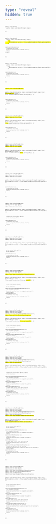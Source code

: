 ```yaml
---
type: "reveal"
hidden: true
---
```


<section>
	<pre class="stretch" style="font-size: .276em"><code class="java">public class Write{
  public static void main(String[] args){

  }
}</code></pre>
</section>

<section>
	<pre class="stretch" style="font-size: .276em"><code class="java">public class Write{
  public static void main(String[] args){
    <mark>try(
      BufferedWriter writer = Files.newBufferedWriter(Paths.get(args[0]));
    ){</mark>


    <mark>}catch(Exception e){
      //something went wrong
      System.out.println("Error: unknown error!");
      return;
    }</mark>
  }
}</code></pre>
</section>

<section>
	<pre class="stretch" style="font-size: .276em"><code class="java">public class Write{
  public static void main(String[] args){
    try(
      BufferedWriter writer = Files.newBufferedWriter(Paths.get(args[0]));
    ){


    }catch(Exception e){
      //something went wrong
      System.out.println("Error: unknown error!");
      return;
    }
  }
}</code></pre>
</section>

<section>
	<pre class="stretch" style="font-size: .276em"><code class="java"><mark>import java.io.BufferedWriter;</mark>

public class Write{
  public static void main(String[] args){
    try(
      <mark>BufferedWriter</mark> writer = Files.newBufferedWriter(Paths.get(args[0]));
    ){


    }catch(Exception e){
      //something went wrong
      System.out.println("Error: unknown error!");
      return;
    }
  }
}</code></pre>
</section>

<section>
	<pre class="stretch" style="font-size: .276em"><code class="java">import java.io.BufferedWriter;
<mark>import java.nio.file.Files;</mark>

public class Write{
  public static void main(String[] args){
    try(
      BufferedWriter writer = <mark>Files</mark>.newBufferedWriter(Paths.get(args[0]));
    ){


    }catch(Exception e){
      //something went wrong
      System.out.println("Error: unknown error!");
      return;
    }
  }
}</code></pre>
</section>

<section>
	<pre class="stretch" style="font-size: .276em"><code class="java">import java.io.BufferedWriter;
import java.nio.file.Files;
<mark>import java.nio.file.Paths;</mark>

public class Write{
  public static void main(String[] args){
    try(
      BufferedWriter writer = Files.newBufferedWriter(<mark>Paths</mark>.get(args[0]));
    ){


    }catch(Exception e){
      //something went wrong
      System.out.println("Error: unknown error!");
      return;
    }
  }
}</code></pre>
</section>

<section>
	<pre class="stretch" style="font-size: .276em"><code class="java">import java.io.BufferedWriter;
import java.nio.file.Files;
import java.nio.file.Paths;

public class Write{
  public static void main(String[] args){
    try(
      BufferedWriter writer = Files.newBufferedWriter(Paths.get(args[0]));
    ){


    }catch(Exception e){
      //something went wrong
      System.out.println("Error: unknown error!");
      return;
    }
  }
}</code></pre>
</section>


<section>
	<pre class="stretch" style="font-size: .276em"><code class="java">import java.io.BufferedWriter;
import java.nio.file.Files;
import java.nio.file.Paths;

public class Write{
  public static void main(String[] args){
    try(
      BufferedWriter writer = Files.newBufferedWriter(Paths.get(args[0]));
    ){

      <mark>writer.write("Hello World");
      writer.newLine();</mark>

    }catch(Exception e){
      //something went wrong
      System.out.println("Error: unknown error!");
      return;
    }
  }
}</code></pre>
</section>

<section>
	<pre class="stretch" style="font-size: .276em"><code class="java">import java.io.BufferedWriter;
import java.nio.file.Files;
import java.nio.file.Paths;

public class Write{
  public static void main(String[] args){
    try(
      BufferedWriter writer = Files.newBufferedWriter(Paths.get(args[0]));
    ){

      writer.write("Hello World");
      writer.newLine();

    }catch(Exception e){
      //something went wrong
      System.out.println("Error: unknown error!");
      return;
    }
  }
}</code></pre>
</section>

<section>
	<pre class="stretch" style="font-size: .276em"><code class="java">import java.io.BufferedWriter;
import java.nio.file.Files;
import java.nio.file.Paths;
<mark>import java.lang.ArrayIndexOutOfBoundsException;</mark>

public class Write{
  public static void main(String[] args){
    try(
      BufferedWriter writer = Files.newBufferedWriter(Paths.get(<mark>args[0]</mark>));
    ){

      writer.write("Hello World");
      writer.newLine();

    <mark>}catch(ArrayIndexOutOfBoundsException e){
      //no arguments provided
      System.out.println("Error: no arguments provided!");
      return;</mark>
    }catch(Exception e){
      //something went wrong
      System.out.println("Error: unknown error!");
      return;
    }
  }
}</code></pre>
</section>


<section>
	<pre class="stretch" style="font-size: .276em"><code class="java">import java.io.BufferedWriter;
import java.nio.file.Files;
import java.nio.file.Paths;
import java.lang.ArrayIndexOutOfBoundsException;
<mark>import java.nio.file.InvalidPathException;</mark>

public class Write{
  public static void main(String[] args){
    try(
      BufferedWriter writer = Files.newBufferedWriter(<mark>Paths.get(args[0])</mark>);
    ){

      writer.write("Hello World");
      writer.newLine();

    }catch(ArrayIndexOutOfBoundsException e){
      //no arguments provided
      System.out.println("Error: no arguments provided!");
      return;
    <mark>}catch(InvalidPathException e){
      //path is invalid
      System.out.println("Error: invalid file path!");
      return;</mark>
    }catch(Exception e){
      //something went wrong
      System.out.println("Error: unknown error!");
      return;
    }
  }
}</code></pre>
</section>

<section>
	<pre class="stretch" style="font-size: .276em"><code class="java">import java.io.BufferedWriter;
import java.nio.file.Files;
import java.nio.file.Paths;
import java.lang.ArrayIndexOutOfBoundsException;
import java.nio.file.InvalidPathException;
<mark>import java.io.IOException;</mark>

public class Write{
  public static void main(String[] args){
    try(
      BufferedWriter writer = Files.newBufferedWriter(Paths.get(args[0]));
    ){

      <mark>writer.write("Hello World");</mark>
      writer.newLine();

    }catch(ArrayIndexOutOfBoundsException e){
      //no arguments provided
      System.out.println("Error: no arguments provided!");
      return;
    }catch(InvalidPathException e){
      //path is invalid
      System.out.println("Error: invalid file path!");
      return;
    <mark>}catch(IOException e){
      //cannot open file or error while writing
      System.out.println("Error: I/O error!");
      return;</mark>
    }catch(Exception e){
      //something went wrong
      System.out.println("Error: unknown error!");
      return;
    }
  }
}</code></pre>
</section>

<section>
	<pre class="stretch" style="font-size: .276em"><code class="java">import java.io.BufferedWriter;
import java.nio.file.Files;
import java.nio.file.Paths;
import java.lang.ArrayIndexOutOfBoundsException;
import java.nio.file.InvalidPathException;
import java.io.IOException;
<mark>import java.lang.UnsupportedOperationException;</mark>

public class Write{
  public static void main(String[] args){
    try(
      BufferedWriter writer = <mark>Files.newBufferedWriter(Paths.get(args[0]));</mark>
    ){

      writer.write("Hello World");
      writer.newLine();

    }catch(ArrayIndexOutOfBoundsException e){
      //no arguments provided
      System.out.println("Error: no arguments provided!");
      return;
    }catch(InvalidPathException e){
      //path is invalid
      System.out.println("Error: invalid file path!");
      return;
    }catch(IOException e){
      //cannot open file or error while writing
      System.out.println("Error: I/O error!");
      return;
    <mark>}catch(UnsupportedOperationException e){
      //unable to open the file for writing
      System.out.println("Error: unable to open file for writing!");
      return;</mark>
    }catch(Exception e){
      //something went wrong
      System.out.println("Error: unknown error!");
      return;
    }
  }
}</code></pre>
</section>



<section>
	<pre class="stretch" style="font-size: .276em"><code class="java">import java.io.BufferedWriter;
import java.nio.file.Files;
import java.nio.file.Paths;
import java.lang.ArrayIndexOutOfBoundsException;
import java.nio.file.InvalidPathException;
import java.io.IOException;
import java.lang.UnsupportedOperationException;

public class Write{
  public static void main(String[] args){
    try(
      BufferedWriter writer = Files.newBufferedWriter(Paths.get(args[0]));
    ){

      writer.write("Hello World");
      writer.newLine();

    }catch(ArrayIndexOutOfBoundsException e){
      //no arguments provided
      System.out.println("Error: no arguments provided!");
      return;
    }catch(InvalidPathException e){
      //path is invalid
      System.out.println("Error: invalid file path!");
      return;
    }catch(IOException e){
      //cannot open file or error while writing
      System.out.println("Error: I/O error!");
      return;
    }catch(UnsupportedOperationException e){
      //unable to open the file for writing
      System.out.println("Error: unable to open file for writing!");
      return;
    }catch(Exception e){
      //something went wrong
      System.out.println("Error: unknown error!");
      return;
    }
  }
}</code></pre>
</section>

